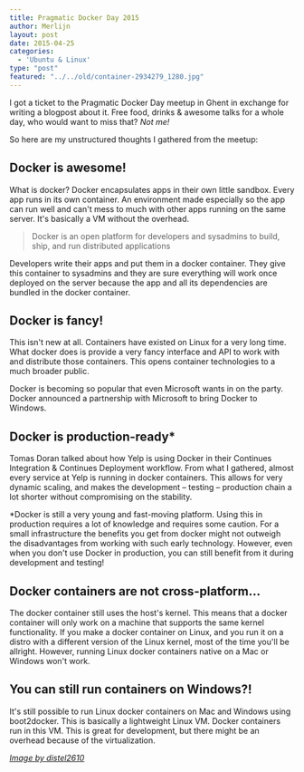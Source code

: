 ```yaml
---
title: Pragmatic Docker Day 2015
author: Merlijn
layout: post
date: 2015-04-25
categories:
  - 'Ubuntu & Linux'
type: "post"
featured: "../../old/container-2934279_1280.jpg"
---
```

I got a ticket to the Pragmatic Docker Day meetup in Ghent in exchange for writing a blogpost about it. Free food, drinks & awesome talks for a whole day, who would want to miss that? _Not me!_

So here are my unstructured thoughts I gathered from the meetup:

## Docker is awesome!

What is docker? Docker encapsulates apps in their own little sandbox. Every app runs in its own container. An environment made especially so the app can run well and can't mess to much with other apps running on the same server. It's basically a VM without the overhead.

> Docker is an open platform for developers and sysadmins to build, ship, and run distributed applications

Developers write their apps and put them in a docker container. They give this container to sysadmins and they are sure everything will work once deployed on the server because the app and all its dependencies are bundled in the docker container.

## Docker is fancy!

This isn't new at all. Containers have existed on Linux for a very long time. What docker does is provide a very fancy interface and API to work with and distribute those containers. This opens container technologies to a much broader public.

Docker is becoming so popular that even Microsoft wants in on the party. Docker announced a partnership with Microsoft to bring Docker to Windows.

## Docker is production-ready*

Tomas Doran talked about how Yelp is using Docker in their Continues Integration & Continues Deployment workflow. From what I gathered, almost every service at Yelp is running in docker containers. This allows for very dynamic scaling, and makes the development &#8211; testing &#8211; production chain a lot shorter without compromising on the stability.

*Docker is still a very young and fast-moving platform. Using this in production requires a lot of knowledge and requires some caution. For a small infrastructure the benefits you get from docker might not outweigh the disadvantages from working with such early technology. However, even when you don't use Docker in production, you can still benefit from it during development and testing!

## Docker containers are not cross-platform&#8230;

The docker container still uses the host's kernel. This means that a docker container will only work on a machine that supports the same kernel functionality. If you make a docker container on Linux, and you run it on a distro with a different version of the Linux kernel, most of the time you'll be allright. However, running Linux docker containers native on a Mac or Windows won't work.

## You can still run containers on Windows?!

It's still possible to run Linux docker containers on Mac and Windows using boot2docker. This is basically a lightweight Linux VM. Docker containers run in this VM. This is great for development, but there might be an overhead because of the virtualization.

*[Image by distel2610](https://pixabay.com/photos/container-port-loading-stacked-2934279/)*
